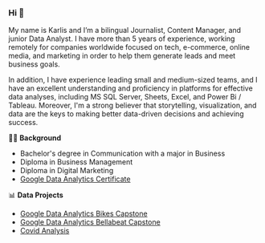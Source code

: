 ### Hi 👋

My name is Karlis and I’m a bilingual Journalist,  Content Manager, and junior Data Analyst. I have more than 5 years of experience, working remotely for companies worldwide focused on tech, e-commerce, online media, and marketing in order to help them generate leads and meet business goals.


In addition, I have experience leading small and medium-sized teams, and I have an excellent understanding and proficiency in platforms for effective data analyses, including  MS SQL Server, Sheets, Excel, and Power Bi / Tableau. Moreover,  I'm a strong believer that storytelling, visualization, and data are the keys to making better data-driven decisions and achieving success.

👩‍🎓 **Background**
- Bachelor's degree in Communication with a major in Business
- Diploma in Business Management
- Diploma in Digital Marketing 
-  [Google Data Analytics Certificate](https://coursera.org/share/505963c4913852317fd6a018584e9488)


📊 **Data Projects**
- [Google Data Analytics Bikes Capstone](https://github.com/Hkarlis18/Divvy_Chicago_Google_Analytics_Capstone)
-  [Google Data Analytics Bellabeat Capstone](https://github.com/Hkarlis18/Bellabeat_Google_Analytics_Capstone)
-  [Covid Analysis](https://github.com/Hkarlis18/Covid-Analysis)

